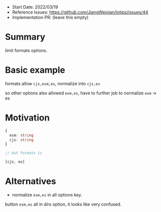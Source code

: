 - Start Date: 2022/03/19
- Reference Issues: https://github.com/JiangWeixian/lotips/issues/44
- Implementation PR: (leave this empty)

# Summary

limit formats options.

# Basic example

formats allow `cjs,esm,es`, normalize into `cjs,es`

so other options also allowed `esm,es`, have to further job to normalize `esm` -> es

# Motivation

```ts
{
  esm: string
  cjs: string
}

// but formats is

[cjs, es]
```

# Alternatives

- normalize `esm,es` in all options key.

button `esm,es` all in dirs option, it looks like very confused.